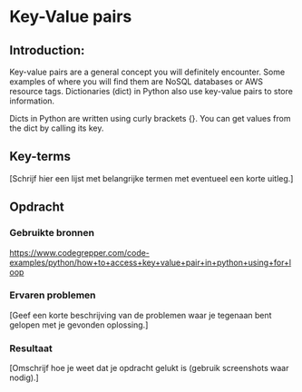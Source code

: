 # Key-Value pairs
## Introduction:
Key-value pairs are a general concept you will definitely encounter. Some examples of where you will find them are NoSQL databases or AWS resource tags. Dictionaries (dict) in Python also use key-value pairs to store information.

Dicts in Python are written using curly brackets {}. You can get values from the dict by calling its key.

## Key-terms
[Schrijf hier een lijst met belangrijke termen met eventueel een korte uitleg.]

## Opdracht
### Gebruikte bronnen
https://www.codegrepper.com/code-examples/python/how+to+access+key+value+pair+in+python+using+for+loop

### Ervaren problemen
[Geef een korte beschrijving van de problemen waar je tegenaan bent gelopen met je gevonden oplossing.]

### Resultaat
[Omschrijf hoe je weet dat je opdracht gelukt is (gebruik screenshots waar nodig).]
